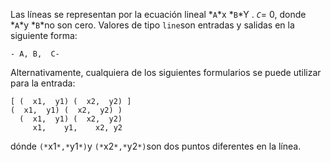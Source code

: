Las líneas se representan por la ecuación lineal *`A`*x *`B`*Y .  *`C`*= 0, donde  *`A`*y  *`B`*no son cero. Valores de tipo  `line`son entradas y salidas en la siguiente forma:

```
- A, B,  C-
```

Alternativamente, cualquiera de los siguientes formularios se puede utilizar para la entrada:

```
[ (  x1,  y1) (  x2,  y2) ]
(  x1,  y1) (  x2,  y2) )
  (  x1,  y1) (  x2,  y2)
     x1,    y1,    x2, y2
```

dónde  `(*`x1`*,*`y1`*)`y  `(*`x2`*,*`y2`*)`son dos puntos diferentes en la línea.